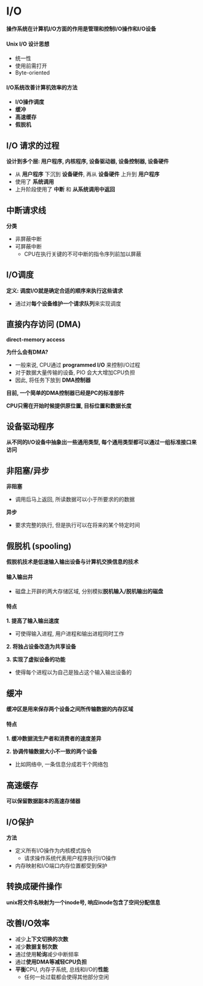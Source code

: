 # I/O

**操作系统在计算机I/O方面的作用是管理和控制I/O操作和I/O设备**

#### Unix I/O 设计思想

- 统一性
- 使用前需打开
- Byte-oriented



#### I/O系统改善计算机效率的方法

- **I/O操作调度**
- **缓冲**
- **高速缓存**
- **假脱机**



## I/O 请求的过程

**设计到多个层: 用户程序, 内核程序, 设备驱动器, 设备控制器, 设备硬件**

- 从 **用户程序** 下沉到 **设备硬件**, 再从 **设备硬件** 上升到 **用户程序**
- 使用了 **系统调用**
- 上升阶段使用了 **中断** 和 **从系统调用中返回**









## 中断请求线

**分类**

- 非屏蔽中断
- 可屏蔽中断
  - CPU在执行关键的不可中断的指令序列前加以屏蔽



## I/O调度

**定义: 调度I/O就是确定合适的顺序来执行这些请求**

- 通过对**每个设备维护一个请求队列**来实现调度









## 直接内存访问 (DMA)

**direct-memory access**



**为什么会有DMA?**

- 一般来说, CPU通过 **programmed I/O** 来控制I/O过程
- 对于数据大量传输的设备, PIO 会大大增加CPU负担
- 因此, 将任务下放到 **DMA控制器**



**目前, 一个简单的DMA控制器已经是PC的标准部件**



**CPU只需在开始时候提供原位置, 目标位置和数据长度**





## 设备驱动程序

**从不同的I/O设备中抽象出一些通用类型, 每个通用类型都可以通过一组标准接口来访问**











## 非阻塞/异步

**非阻塞**

- 调用后马上返回, 所读数据可以小于所要求的的数据



**异步**

- 要求完整的执行, 但是执行可以在将来的某个特定时间







## 假脱机 (spooling)

**假脱机技术是低速输入输出设备与计算机交换信息的技术**



#### 输入输出井

- 磁盘上开辟的两大存储区域, 分别模拟**脱机输入/脱机输出的磁盘**



#### 特点

**1. 提高了输入输出速度**

- 可使得输入进程, 用户进程和输出进程同时工作

**2. 将独占设备改造为共享设备**

**3. 实现了虚拟设备的功能**

- 使得每个进程以为自己是独占这个输入输出设备的



## 缓冲

**缓冲区是用来保存两个设备之间所传输数据的内存区域**



#### 特点

**1. 缓冲数据流生产者和消费者的速度差异**

**2. 协调传输数据大小不一致的两个设备**

- 比如网络中, 一条信息分成若干个网络包



## 高速缓存

**可以保留数据副本的高速存储器**







## I/O保护

**方法**

- 定义所有I/O操作为内核模式指令
  - 请求操作系统代表用户程序执行I/O操作
- 内存映射和I/O端口内存位置都受到保护





## 转换成硬件操作

**unix将文件名映射为一个inode号, 响应inode包含了空间分配信息**





## 改善I/O效率

- 减少**上下文切换的次数**
- 减少**数据复制次数**
- 通过使用**轮询**减少中断频率
- 通过**使用DMA等减轻CPU负担**
- **平衡**CPU, 内存子系统, 总线和I/O的**性能**
  - 任何一处过载都会使得其他部分空闲